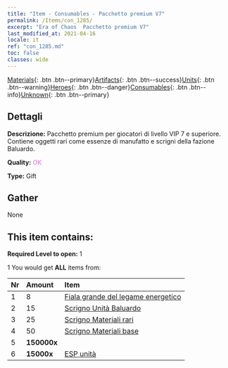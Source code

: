 ```yaml
---
title: "Item - Consumables - Pacchetto premium V7"
permalink: /Items/con_1285/
excerpt: "Era of Chaos  Pacchetto premium V7"
last_modified_at: 2021-04-16
locale: it
ref: "con_1285.md"
toc: false
classes: wide
---
```

 [Materials](/it/Items/){: .btn .btn--primary}[Artifacts](/it/Items/Artifacts/){: .btn .btn--success}[Units](/it/Items/Units/){: .btn .btn--warning}[Heroes](/it/Items/Heroes/){: .btn .btn--danger}[Consumables](/it/Items/Consumables/){: .btn .btn--info}[Unknown](/it/Items/Unknown/){: .btn .btn--primary}

## Dettagli
 **Descrizione:** Pacchetto premium per giocatori di livello VIP 7 e superiore. Contiene oggetti rari come essenze di manufatto e scrigni della fazione Baluardo.

 **Quality:** <span style="color: #DA70D6">OK</span>

 **Type:** Gift

## Gather

  None

## This item contains:

 **Required Level to open:** 1

 1 You would get **ALL** items  from:

  | Nr | Amount |     Item    |
  |:---|:-------|:------------|
  | 1 | 8 | [Fiala grande del legame energetico](/it/Items/con_726/) |  | 
  | 2 | 15 | [Scrigno Unità Baluardo](/it/Items/con_1270/) |  | 
  | 3 | 25 | [Scrigno Materiali rari](/it/Items/con_757/) |  | 
  | 4 | 50 | [Scrigno Materiali base](/it/Items/con_756/) |  | 
  | 5 |  **150000x** | <i class="fas fa-coins"/> |  | 
  | 6 |  **15000x** | [ESP unità](/it/Items/con_902/) |  | 
